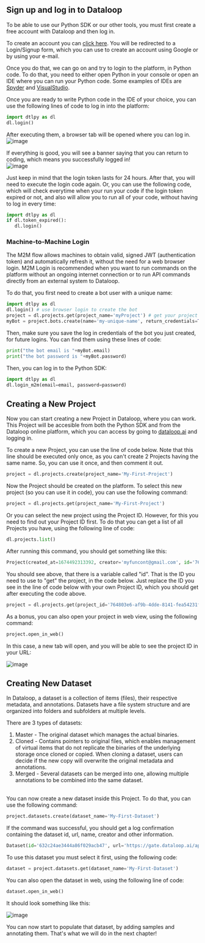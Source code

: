 ## Sign up and log in to Dataloop

To be able to use our Python SDK or our other tools, you must first create a free account with Dataloop and then log in.

To create an account you can <a href="https://dataloop-production.auth0.com/login?state=hKFo2SBYdnBxZUVLTHRhQlpRTXM5bXdDYWxQdWpOUE9KZFNabqFupWxvZ2luo3RpZNkgNjg3YnRKem5yV2NwSmJVN29UVnBTbGJtYUJFSURRNnCjY2lk2SBGckcwSFpnYTFDSzVVVlVTSkp1RGtTRHFJdFBpZVdHVw&client=FrG0HZga1CK5UVUSJJuDkSDqItPieWGW&protocol=oauth2&response_type=id_token%20code&response_mode=form_post&redirect_uri=https%3A%2F%2Fgate.dataloop.ai%2Fadmit%3Fdefault&scope=openid%20email%20profile%20offline_access&nonce=wy9u651zOeGnuAqKxk~-AfeIKo9hL9AP&auth0Client=eyJuYW1lIjoiYXV0aDAuanMiLCJ2ZXJzaW9uIjoiOS4xMS4zIn0%3D">click here</a>. You will be redirected to a Login/Signup form, which you can use to create an account using Google or by using your e-mail.

Once you do that, we can go on and try to login to the platform, in Python code. To do that, you need to either open Python in your console or open an IDE where you can run your Python code. Some examples of IDEs are <a href="https://www.spyder-ide.org/">Spyder</a> and <a href="https://code.visualstudio.com/">VisualStudio</a>.

Once you are ready to write Python code in the IDE of your choice, you can use the following lines of code to log in into the platform:<br>
```python
import dtlpy as dl
dl.login()
```

After executing them, a browser tab will be opened where you can log in. 
<br>
![image](https://user-images.githubusercontent.com/58508793/216592564-635791c5-3004-46de-9dcf-5e1f059a97c7.png)

If everything is good, you will see a banner saying that you can return to coding, which means you successfully logged in!
<br>
![image](https://user-images.githubusercontent.com/58508793/216593171-4075acc5-9917-4ce6-9d1f-45c4feb3dfe1.png)

Just keep in mind that the login token lasts for 24 hours. After that, you will need to execute the login code again. Or, you can use the following code, which will check everytime when your run your code if the login token expired or not, and also will allow you to run all of your code, without having to log in every time:<br>
```python
import dtlpy as dl
if dl.token_expired():
   dl.login()
```


### Machine-to-Machine Login
The M2M flow allows machines to obtain valid, signed JWT (authentication token) and automatically refresh it, without the need for a web browser login. M2M Login is recommended when you want to run commands on the platform without an ongoing internet connection or to run API commands directly from an external system to Dataloop.

To do that, you first need to create a bot user with a unique name:
```python
import dtlpy as dl
dl.login() # use browser login to create the bot
project = dl.projects.get(project_name='myProject') # get your project
myBot = project.bots.create(name='my-unique-name', return_credentials=True)
```
Then, make sure you save the log in credentials of the bot you just created, for future logins. You can find them using these lines of code:
```python
print("the bot email is "+myBot.email)
print("the bot password is "+myBot.password)
```
Then, you can log in to the Python SDK:
```python
import dtlpy as dl
dl.login_m2m(email=email, password=password)
```


## Creating a New Project

Now you can start creating a new Project in Dataloop, where you can work. This Project will be accesible from both the Python SDK and from the Dataloop online platform, which you can access by going to [dataloop.ai](https://dataloop.ai/) and logging in.

To create a new Project, you can use the line of code below. Note that this line should be executed only once, as you can't create 2 Projects having the same name. So, you can use it once, and then comment it out.
```python
project = dl.projects.create(project_name='My-First-Project')
```

 Now the Project should be created on the platform. To select this new project (so you can use it in code), you can use the following command:
 ```python
project = dl.projects.get(project_name='My-First-Project')
```

Or you can select the new project using the Project ID. However, for this you need to find out your Project ID first. To do that you can get a list of all Projects you have, using the following line of code:
```python
dl.projects.list()
```
After running this command, you should get something like this:

```python
Project(created_at=1674492313392, creator='myfuncont@gmail.com', id='764803e6-af9b-4dde-8141-fea54231fb54', name='My-First-Project', feature_constraints=[{'name': 'downloadJsons', 'quota': 0, 'title': 'Download Annotation as Json'}, {'name': 'createGPUService', 'quota': 0, 'title': 'Create GPU service'}, {'name': 'createIntegration', 'quota': 0, 'title': 'Create Integrations'}, {'name': 'createDriver', 'quota': 0, 'title': 'Create Driver'}])
```

You should see above, that there is a variable called "id". That is the ID you need to use to "get" the project, in the code below. Just replace the ID you see in the line of code below with your own Project ID, which you should get after executing the code above.

 ```python
 project = dl.projects.get(project_id='764803e6-af9b-4dde-8141-fea54231fb54')
```
As a bonus, you can also open your project in web view, using the following command:
```python
project.open_in_web()
```
In this case, a new tab will open, and you will be able to see the project ID in your URL:
<br>

![image](https://user-images.githubusercontent.com/58508793/216595924-89f522b4-6c59-4597-907f-f0c4a220d830.png)



## Creating New Dataset

In Dataloop, a dataset is a collection of items (files), their respective metadata, and annotations. Datasets have a file system structure and are organized into folders and subfolders at multiple levels.

There are 3 types of datasets:
<ol>
  <li> Master - The original dataset which manages the actual binaries.</li>
  <li> Cloned - Contains pointers to original files, which enables management of virtual items that do not replicate the binaries of the underlying storage once cloned or copied. When cloning a dataset, users can decide if the new copy will overwrite the original metadata and annotations.</li>
  <li> Merged - Several datasets can be merged into one, allowing multiple annotations to be combined into the same dataset.
</li>
</ol>

<br>
You can now create a new dataset inside this Project. To do that, you can use the following command:


```python
project.datasets.create(dataset_name='My-First-Dataset')
```
If the command was successful, you should get a log confirmation containing the dataset id, url, name, creator and other information.
```python
Dataset(id='632c24ae3444a86f029acb47', url='https://gate.dataloop.ai/api/v1/datasets/632c1194120a7571664d0de3', name='My-First-Dataset', creator='JohnDoe@gmail.com', items_count=0, expiration_options=None, index_driver='v1', created_at='2022-09-22T07:41:08.324Z')
```
To use this dataset you must select it first, using the following code: <br>
```python
dataset = project.datasets.get(dataset_name='My-First-Dataset')
```
You can also open the dataset in web, using the following line of code:
```python
dataset.open_in_web()
```
It should look something like this:

![image](https://user-images.githubusercontent.com/58508793/216603246-a06de404-5422-42fc-8c91-3cb46fcdc7f6.png)

You can now start to populate that dataset, by adding samples and annotating them. That's what we will do in the next chapter!

